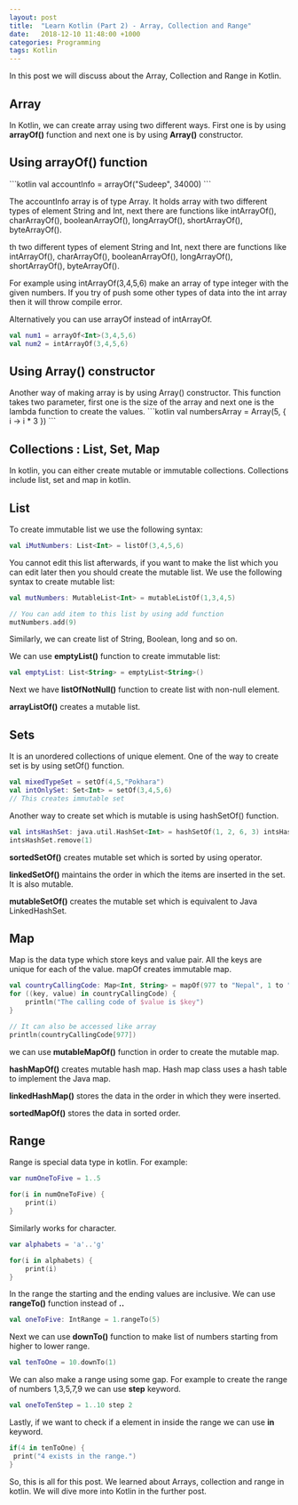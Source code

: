 ```yaml
---
layout: post
title:  "Learn Kotlin (Part 2) - Array, Collection and Range"
date:   2018-12-10 11:48:00 +1000
categories: Programming
tags: Kotlin
---
```

In this post we will discuss about the Array, Collection and Range in Kotlin.

<h2>Array</h2>
In Kotlin, we can create array using two different ways. First one is by using <b>arrayOf()</b> function and next one is by using <b>Array()</b> constructor.

<h2>Using arrayOf() function</h2>
```kotlin
val accountInfo = arrayOf("Sudeep", 34000)
```

The accountInfo array is of type Array<Any>. It holds array with two different types of element String and Int, next there are functions like intArrayOf(), charArrayOf(), booleanArrayOf(), longArrayOf(), shortArrayOf(), byteArrayOf().

th two different types of element String and Int, next there are functions like intArrayOf(), charArrayOf(), booleanArrayOf(), longArrayOf(), shortArrayOf(), byteArrayOf().

For example using intArrayOf(3,4,5,6) make an array of type integer with the given numbers. If you try of push some other types of data into the int array then it will throw compile error.

Alternatively you can use arrayOf<Int> instead of intArrayOf.

```kotlin
val num1 = arrayOf<Int>(3,4,5,6)
val num2 = intArrayOf(3,4,5,6)
```

<h2>Using Array() constructor</h2>
Another way of making array is by using Array() constructor. This function takes two parameter, first one is the size of the array and next one is the lambda function to create the values.
```kotlin
val numbersArray = Array(5, { i -> i * 3 })
```

<h2>Collections : List, Set, Map</h2>
In kotlin, you can either create mutable or immutable collections. Collections include list, set and map in kotlin.

<h2>List</h2>
To create immutable list we use the following syntax:

```kotlin
val iMutNumbers: List<Int> = listOf(3,4,5,6)
```

You cannot edit this list afterwards, if you want to make the list which you can edit later then you should create the mutable list. We use the following syntax to create mutable list:

```kotlin
val mutNumbers: MutableList<Int> = mutableListOf(1,3,4,5)

// You can add item to this list by using add function
mutNumbers.add(9)
```

Similarly, we can create list of String, Boolean, long and so on.

We can use <b>emptyList()</b> function to create immutable list:

```kotlin
val emptyList: List<String> = emptyList<String>()
```

Next we have <b>listOfNotNull()</b> function to create list with non-null element.

<b>arrayListOf()</b> creates a mutable list.

<h2>Sets</h2>
It is an unordered collections of unique element. One of the way to create set is by using setOf() function.

```kotlin
val mixedTypeSet = setOf(4,5,"Pokhara")
val intOnlySet: Set<Int> = setOf(3,4,5,6)
// This creates immutable set
```

Another way to create set which is mutable is using hashSetOf() function.

```kotlin
val intsHashSet: java.util.HashSet<Int> = hashSetOf(1, 2, 6, 3) intsHashSet.add(5)
intsHashSet.remove(1)
```

<b>sortedSetOf()</b> creates mutable set which is sorted by using operator.

<b>linkedSetOf()</b> maintains the order in which the items are inserted in the set. It is also mutable.

<b>mutableSetOf()</b> creates the mutable set which is equivalent to Java LinkedHashSet.


<h2>Map</h2>
Map is the data type which store keys and value pair. All the keys are unique for each of the value.  mapOf creates immutable map.

```kotlin
val countryCallingCode: Map<Int, String> = mapOf(977 to "Nepal", 1 to "United States", 61 to "Australia")
for ((key, value) in countryCallingCode) {
    println("The calling code of $value is $key")
}

// It can also be accessed like array
println(countryCallingCode[977])
```

we can use <b>mutableMapOf()</b> function in order to create the mutable map.

<b>hashMapOf()</b> creates mutable hash map. Hash map class uses a hash table to implement the Java map.

<b>linkedHashMap()</b> stores the data in the order in which they were inserted.

<b>sortedMapOf()</b> stores the data in sorted order.

<h2>Range</h2>
Range is special data type in kotlin. For example:

```kotlin
var numOneToFive = 1..5

for(i in numOneToFive) {
    print(i)
}
```

Similarly works for character.

```kotlin
var alphabets = 'a'..'g'

for(i in alphabets) {
    print(i)
}
```

In the range the starting and the ending values are inclusive. We can use <b>rangeTo()</b> function instead of <b>..</b>

```kotlin
val oneToFive: IntRange = 1.rangeTo(5)
```

Next we can use <b>downTo()</b> function to make list of numbers starting from higher to lower range.

```kotlin
val tenToOne = 10.downTo(1)
```

We can also make a range using some gap. For example to create the range of numbers 1,3,5,7,9 we can use <b>step</b> keyword.

```kotlin
val oneToTenStep = 1..10 step 2
```

Lastly, if we want to check if a element in inside the range we can use <b>in</b> keyword.

```kotlin
if(4 in tenToOne) {
 print("4 exists in the range.")
}
```

So, this is all for this post. We learned about Arrays, collection and range in kotlin. We will dive more into Kotlin in the further post.
